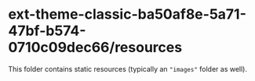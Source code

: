 # ext-theme-classic-ba50af8e-5a71-47bf-b574-0710c09dec66/resources

This folder contains static resources (typically an `"images"` folder as well).
